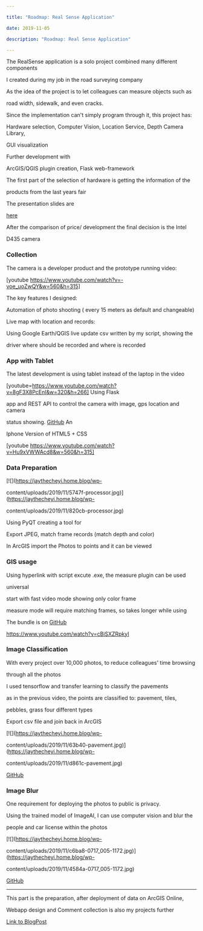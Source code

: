```yaml
---

title: "Roadmap: Real Sense Application"

date: 2019-11-05

description: "Roadmap: Real Sense Application"

---
```




The RealSense application is a solo project combined many different components

I created during my job in the road surveying company



As the idea of the project is to let colleagues can measure objects such as

road width, sidewalk, and even cracks.



Since the implementation can't simply program through it, this project has:



Hardware selection, Computer Vision, Location Service, Depth Camera Library,

GUI visualization



Further development with



ArcGIS/QGIS plugin creation, Flask web-framework



  

The first part of the selection of hardware is getting the information of the

products from the last years fair



The presentation slides are

[here](https://drive.google.com/file/d/1KpiWewYsZHRE5Z2T8En6G0_wp_Hl7Rcm/view?usp=sharing)



After the comparison of price/ development the final decision is the Intel

D435 camera



### Collection



The camera is a developer product and the prototype running video:



[youtube https://www.youtube.com/watch?v=-voe_uoZwQY&w=560&h=315]



The key features I designed:



Automation of photo shooting ( every 15 meters as default and changeable)



Live map with location and records:  

Using Google Earth/QGIS live update csv written by my script, showing the

driver where should be recorded and where is recorded



### App with Tablet



The latest development is using tablet instead of the laptop in the video

[youtube=https://www.youtube.com/watch?v=8gF3X8PcEnI&w=320&h=266] Using Flask

app and REST API to control the camera with image, gps location and camera

status showing. [GitHub](https://github.com/soarwing52/Remote-Realsense) An

Iphone Version of HTML5 + CSS



[youtube https://www.youtube.com/watch?v=Hu9xVWWAcd8&w=560&h=315]



### Data Preparation



[![](https://jaythecheyi.home.blog/wp-

content/uploads/2019/11/5747f-processor.jpg)](https://jaythecheyi.home.blog/wp-

content/uploads/2019/11/820cb-processor.jpg)



Using PyQT creating a tool for



Export JPEG, match frame records (match depth and color)



In ArcGIS import the Photos to points and it can be viewed



### GIS usage



Using hyperlink with script excute .exe, the measure plugin can be used

universal



start with fast video mode showing only color frame



measure mode will require matching frames, so takes longer while using



The bundle is on [GitHub](https://github.com/soarwing52/RealsensePython)



https://www.youtube.com/watch?v=cBiSXZRpkyI



### Image Classification



With every project over 10,000 photos, to reduce colleagues' time browsing

through all the photos



I used tensorflow and transfer learning to classify the pavements



as in the previous video, the points are classified to: pavement, tiles,

pebbles, grass four different types



Export csv file and join back in ArcGIS



[![](https://jaythecheyi.home.blog/wp-

content/uploads/2019/11/63b40-pavement.jpg)](https://jaythecheyi.home.blog/wp-

content/uploads/2019/11/d861c-pavement.jpg)



[GitHub](https://github.com/soarwing52/Pavement-Classification)



### Image Blur



One requirement for deploying the photos to public is privacy.  

Using the trained model of ImageAI, I can use computer vision and blur the

people and car license within the photos



[![](https://jaythecheyi.home.blog/wp-

content/uploads/2019/11/c6ba8-0717_005-1172.jpg)](https://jaythecheyi.home.blog/wp-

content/uploads/2019/11/4584a-0717_005-1172.jpg)



[GitHub](https://github.com/soarwing52/Blur_for_Privacy)



* * *



This part is the preparation, after deployment of data on ArcGIS Online,

Webapp design and Comment collection is also my projects further



[Link to BlogPost](https://soarwing52.blogspot.com/search/label/Survey)




